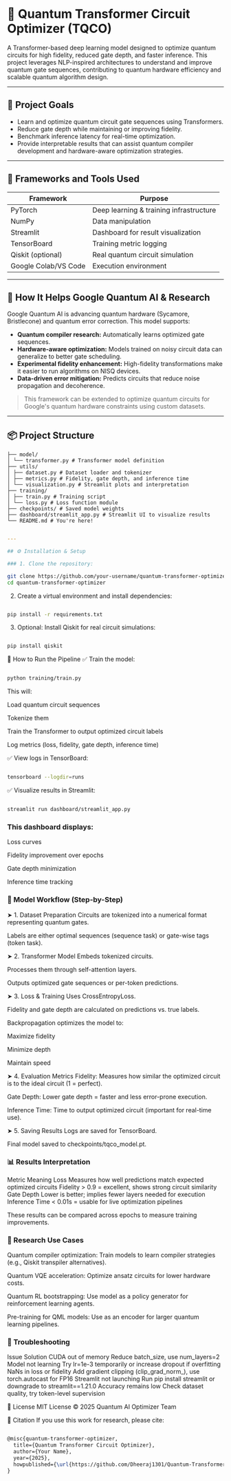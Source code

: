 # 🧠 Quantum Transformer Circuit Optimizer (TQCO)

A Transformer-based deep learning model designed to optimize quantum circuits for high fidelity, reduced gate depth, and faster inference. This project leverages NLP-inspired architectures to understand and improve quantum gate sequences, contributing to quantum hardware efficiency and scalable quantum algorithm design.

---

## 🚀 Project Goals

- Learn and optimize quantum circuit gate sequences using Transformers.
- Reduce gate depth while maintaining or improving fidelity.
- Benchmark inference latency for real-time optimization.
- Provide interpretable results that can assist quantum compiler development and hardware-aware optimization strategies.

---

## 🧰 Frameworks and Tools Used

| Framework        | Purpose                                 |
|------------------|-----------------------------------------|
| PyTorch          | Deep learning & training infrastructure |
| NumPy            | Data manipulation                       |
| Streamlit        | Dashboard for result visualization      |
| TensorBoard      | Training metric logging                 |
| Qiskit (optional)| Real quantum circuit simulation         |
| Google Colab/VS Code | Execution environment                |

---

## 🧠 How It Helps Google Quantum AI & Research

Google Quantum AI is advancing quantum hardware (Sycamore, Bristlecone) and quantum error correction. This model supports:

- **Quantum compiler research:** Automatically learns optimized gate sequences.
- **Hardware-aware optimization:** Models trained on noisy circuit data can generalize to better gate scheduling.
- **Experimental fidelity enhancement:** High-fidelity transformations make it easier to run algorithms on NISQ devices.
- **Data-driven error mitigation:** Predicts circuits that reduce noise propagation and decoherence.

> This framework can be extended to optimize quantum circuits for Google's quantum hardware constraints using custom datasets.

---

## 📦 Project Structure

```
├── model/
│ └── transformer.py # Transformer model definition
├── utils/
│ ├── dataset.py # Dataset loader and tokenizer
│ ├── metrics.py # Fidelity, gate depth, and inference time
│ └── visualization.py # Streamlit plots and interpretation
├── training/
│ ├── train.py # Training script
│ └── loss.py # Loss function module
├── checkpoints/ # Saved model weights
├── dashboard/streamlit_app.py # Streamlit UI to visualize results
└── README.md # You're here!
```
```yaml

---

## ⚙️ Installation & Setup

### 1. Clone the repository:
```

```bash
git clone https://github.com/your-username/quantum-transformer-optimizer.git
cd quantum-transformer-optimizer
```
2. Create a virtual environment and install dependencies:
```bash

pip install -r requirements.txt
```
3. Optional: Install Qiskit for real circuit simulations:
```bash

pip install qiskit
```
🚦 How to Run the Pipeline
✅ Train the model:
```bash

python training/train.py
```
This will:

Load quantum circuit sequences

Tokenize them

Train the Transformer to output optimized circuit labels

Log metrics (loss, fidelity, gate depth, inference time)

✅ View logs in TensorBoard:
```bash

tensorboard --logdir=runs
```
✅ Visualize results in Streamlit:
```bash

streamlit run dashboard/streamlit_app.py
```
### This dashboard displays:

Loss curves

Fidelity improvement over epochs

Gate depth minimization

Inference time tracking

### 🔄 Model Workflow (Step-by-Step)
➤ 1. Dataset Preparation
Circuits are tokenized into a numerical format representing quantum gates.

Labels are either optimal sequences (sequence task) or gate-wise tags (token task).

➤ 2. Transformer Model
Embeds tokenized circuits.

Processes them through self-attention layers.

Outputs optimized gate sequences or per-token predictions.

➤ 3. Loss & Training
Uses CrossEntropyLoss.

Fidelity and gate depth are calculated on predictions vs. true labels.

Backpropagation optimizes the model to:

Maximize fidelity

Minimize depth

Maintain speed

➤ 4. Evaluation Metrics
Fidelity: Measures how similar the optimized circuit is to the ideal circuit (1 = perfect).

Gate Depth: Lower gate depth = faster and less error-prone execution.

Inference Time: Time to output optimized circuit (important for real-time use).

➤ 5. Saving Results
Logs are saved for TensorBoard.

Final model saved to checkpoints/tqco_model.pt.

### 📊 Results Interpretation
Metric	Meaning
Loss	Measures how well predictions match expected optimized circuits
Fidelity	> 0.9 = excellent, shows strong circuit similarity
Gate Depth	Lower is better; implies fewer layers needed for execution
Inference Time	< 0.01s = usable for live optimization pipelines

These results can be compared across epochs to measure training improvements.

### 🔬 Research Use Cases
Quantum compiler optimization: Train models to learn compiler strategies (e.g., Qiskit transpiler alternatives).

Quantum VQE acceleration: Optimize ansatz circuits for lower hardware costs.

Quantum RL bootstrapping: Use model as a policy generator for reinforcement learning agents.

Pre-training for QML models: Use as an encoder for larger quantum learning pipelines.

### 🧯 Troubleshooting
Issue	Solution
CUDA out of memory	Reduce batch_size, use num_layers=2
Model not learning	Try lr=1e-3 temporarily or increase dropout if overfitting
NaNs in loss or fidelity	Add gradient clipping (clip_grad_norm_), use torch.autocast for FP16
Streamlit not launching	Run pip install streamlit or downgrade to streamlit==1.21.0
Accuracy remains low	Check dataset quality, try token-level supervision


📄 License
MIT License © 2025 Quantum AI Optimizer Team

🔗 Citation
If you use this work for research, please cite:

```latex

@misc{quantum-transformer-optimizer,
  title={Quantum Transformer Circuit Optimizer},
  author={Your Name},
  year={2025},
  howpublished={\url{https://github.com/Dheeraj1301/Quantum-Transformer-Model-for-Text-Sequence-Learning}},
}
```